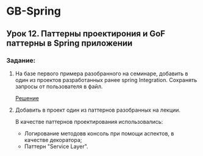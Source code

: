# GB-Spring
## Урок 12. Паттерны проектирония и GoF паттерны в Spring приложении
### Задание:
1) На базе первого примера разобранного на семинаре, добавить в один из проектов 
разработанных ранее spring Integration. Сохранять запросы от пользователя в файл.

    [Решение](src/main/java/ru/ergakov/gb)
2) Добавить в проект один из паттернов разобранных на лекции.

   В качестве паттернов проектирования использовались:
   * Логирование методовв консоль при помощи аспектов, в качестве декоратора;
   * Паттерн "Service Layer".
